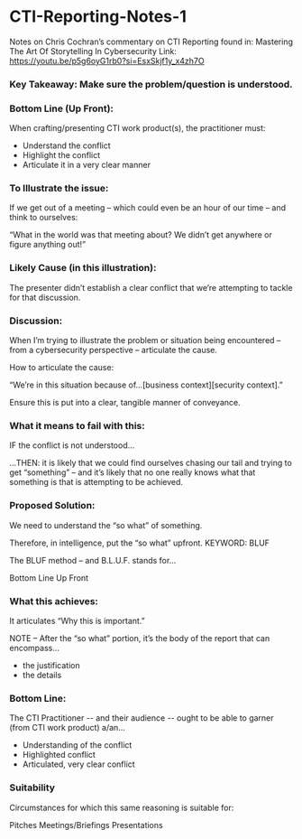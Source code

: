 # CTI-Reporting-Notes-1
Notes on Chris Cochran’s commentary on CTI Reporting
found in: Mastering The Art Of Storytelling In Cybersecurity 
Link: https://youtu.be/p5g6oyG1rb0?si=EsxSkjf1y_x4zh7O

### Key Takeaway: Make sure the problem/question is understood.  

### Bottom Line (Up Front):

When crafting/presenting CTI work product(s), the practitioner must:

+ Understand the conflict
+ Highlight the conflict
+ Articulate it in a very clear manner

<h3> To Illustrate the issue: </h3>

If we get out of a meeting – which could even be an hour of our time – and think to ourselves: 

“What in the world was that meeting about?  We didn’t get anywhere or figure anything out!”

### Likely Cause (in this illustration):

The presenter didn’t establish a clear conflict that we’re attempting to tackle for that discussion.

### Discussion:

When I’m trying to illustrate the problem or situation being encountered – from a cybersecurity perspective – articulate the cause.

How to articulate the cause:

“We’re in this situation because of…[business context][security context].”

Ensure this is put into a clear, tangible manner of conveyance. 

### What it means to fail with this:

IF the conflict is not understood…

…THEN: it is likely that we could find ourselves chasing our tail and trying to get “something” – and it’s likely that no one really knows what that something is that is attempting to be achieved.


### Proposed Solution:

We need to understand the “so what” of something.  

Therefore, in intelligence, put the “so what” upfront.  KEYWORD: BLUF

The BLUF method – and B.L.U.F. stands for…

Bottom
Line
Up
Front

### What this achieves:

It articulates “Why this is important.” 


NOTE – After the “so what” portion, it’s the body of the report that can encompass…

+ the justification
+ the details

### Bottom Line:

The CTI Practitioner -- and their audience -- ought to be able to garner (from CTI work product) a/an...

+ Understanding of the conflict
+ Highlighted conflict
+ Articulated, very clear conflict

### Suitability

Circumstances for which this same reasoning is suitable for:

Pitches
Meetings/Briefings
Presentations
